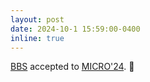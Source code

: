 ```yaml
---
layout: post
date: 2024-10-1 15:59:00-0400
inline: true
---
```


[BBS](https://arxiv.org/pdf/2409.05227) accepted to [MICRO'24](https://microarch.org/micro57/). :page_facing_up:
